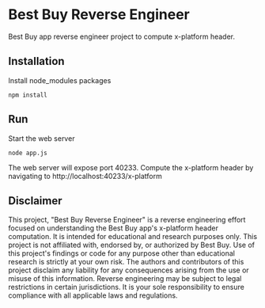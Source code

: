 # Best Buy Reverse Engineer #

Best Buy app reverse engineer project to compute x-platform header. 

## Installation ##
Install node_modules packages
```
npm install
```

## Run ##

Start the web server
```
node app.js
```
The web server will expose port 40233. Compute the x-platform header by navigating to http://localhost:40233/x-platform

## Disclaimer ##
This project, "Best Buy Reverse Engineer" is a reverse engineering effort focused on understanding the Best Buy app's x-platform header computation. It is intended for educational and research purposes only. This project is not affiliated with, endorsed by, or authorized by Best Buy. Use of this project's findings or code for any purpose other than educational research is strictly at your own risk.  The authors and contributors of this project disclaim any liability for any consequences arising from the use or misuse of this information. Reverse engineering may be subject to legal restrictions in certain jurisdictions. It is your sole responsibility to ensure compliance with all applicable laws and regulations.
